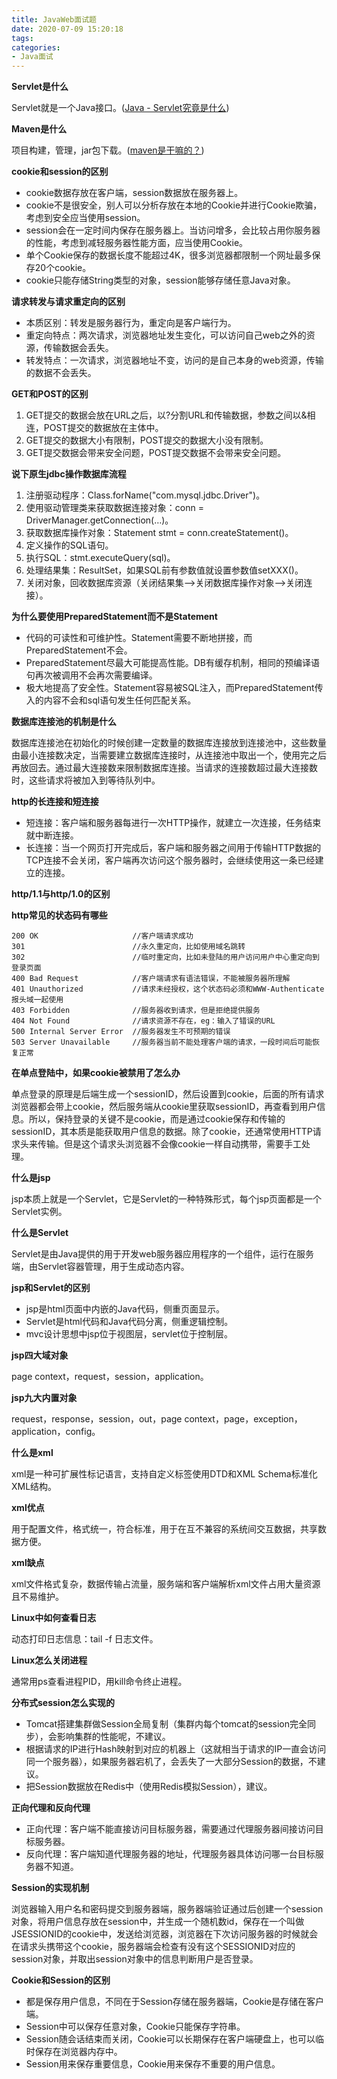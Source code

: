 ```yaml
---
title: JavaWeb面试题
date: 2020-07-09 15:20:18
tags:
categories:
- Java面试
---
```


**Servlet是什么**

Servlet就是一个Java接口。([Java - Servlet究竟是什么](https://zhuanlan.zhihu.com/p/34518314))

**Maven是什么**

项目构建，管理，jar包下载。([maven是干嘛的？](https://www.zhihu.com/question/20104186/answer/73797359))

**cookie和session的区别**

+ cookie数据存放在客户端，session数据放在服务器上。
+ cookie不是很安全，别人可以分析存放在本地的Cookie并进行Cookie欺骗，考虑到安全应当使用session。
+ session会在一定时间内保存在服务器上。当访问增多，会比较占用你服务器的性能，考虑到减轻服务器性能方面，应当使用Cookie。
+ 单个Cookie保存的数据长度不能超过4K，很多浏览器都限制一个网址最多保存20个cookie。
+ cookie只能存储String类型的对象，session能够存储任意Java对象。

**请求转发与请求重定向的区别**

+ 本质区别：转发是服务器行为，重定向是客户端行为。
+ 重定向特点：两次请求，浏览器地址发生变化，可以访问自己web之外的资源，传输数据会丢失。 
+ 转发特点：一次请求，浏览器地址不变，访问的是自己本身的web资源，传输的数据不会丢失。

**GET和POST的区别**

1. GET提交的数据会放在URL之后，以?分割URL和传输数据，参数之间以&相连，POST提交的数据放在主体中。
2. GET提交的数据大小有限制，POST提交的数据大小没有限制。
3. GET提交数据会带来安全问题，POST提交数据不会带来安全问题。

**说下原生jdbc操作数据库流程**

1. 注册驱动程序：Class.forName("com.mysql.jdbc.Driver")。
2. 使用驱动管理类来获取数据连接对象：conn = DriverManager.getConnection(…)。
3. 获取数据库操作对象：Statement stmt = conn.createStatement()。
4. 定义操作的SQL语句。
5. 执行SQL：stmt.executeQuery(sql)。
6. 处理结果集：ResultSet，如果SQL前有参数值就设置参数值setXXX()。
7. 关闭对象，回收数据库资源（关闭结果集–>关闭数据库操作对象–>关闭连接）。

**为什么要使用PreparedStatement而不是Statement**

+ 代码的可读性和可维护性。Statement需要不断地拼接，而PreparedStatement不会。
+ PreparedStatement尽最大可能提高性能。DB有缓存机制，相同的预编译语句再次被调用不会再次需要编译。
+ 极大地提高了安全性。Statement容易被SQL注入，而PreparedStatement传入的内容不会和sql语句发生任何匹配关系。

**数据库连接池的机制是什么**

数据库连接池在初始化的时候创建一定数量的数据库连接放到连接池中，这些数量由最小连接数决定，当需要建立数据库连接时，从连接池中取出一个，使用完之后再放回去。通过最大连接数来限制数据库连接。当请求的连接数超过最大连接数时，这些请求将被加入到等待队列中。

**http的长连接和短连接**

+ 短连接：客户端和服务器每进行一次HTTP操作，就建立一次连接，任务结束就中断连接。
+ 长连接：当一个网页打开完成后，客户端和服务器之间用于传输HTTP数据的TCP连接不会关闭，客户端再次访问这个服务器时，会继续使用这一条已经建立的连接。

**http/1.1与http/1.0的区别**

**http常见的状态码有哪些**

```
200 OK                     //客户端请求成功
301                        //永久重定向，比如使用域名跳转
302                        //临时重定向，比如未登陆的用户访问用户中心重定向到登录页面
400 Bad Request            //客户端请求有语法错误，不能被服务器所理解
401 Unauthorized           //请求未经授权，这个状态码必须和WWW-Authenticate报头域一起使用
403 Forbidden              //服务器收到请求，但是拒绝提供服务
404 Not Found              //请求资源不存在，eg：输入了错误的URL
500 Internal Server Error  //服务器发生不可预期的错误
503 Server Unavailable     //服务器当前不能处理客户端的请求，一段时间后可能恢复正常
```

**在单点登陆中，如果cookie被禁用了怎么办**

单点登录的原理是后端生成一个sessionID，然后设置到cookie，后面的所有请求浏览器都会带上cookie，然后服务端从cookie里获取sessionID，再查看到用户信息。所以，保持登录的关键不是cookie，而是通过cookie保存和传输的sessionID，其本质是能获取用户信息的数据。除了cookie，还通常使用HTTP请求头来传输。但是这个请求头浏览器不会像cookie一样自动携带，需要手工处理。

**什么是jsp**

jsp本质上就是一个Servlet，它是Servlet的一种特殊形式，每个jsp页面都是一个Servlet实例。

**什么是Servlet**

Servlet是由Java提供的用于开发web服务器应用程序的一个组件，运行在服务端，由Servlet容器管理，用于生成动态内容。

**jsp和Servlet的区别**

+ jsp是html页面中内嵌的Java代码，侧重页面显示。
+ Servlet是html代码和Java代码分离，侧重逻辑控制。
+ mvc设计思想中jsp位于视图层，servlet位于控制层。

**jsp四大域对象**

page context，request，session，application。

**jsp九大内置对象**

request，response，session，out，page context，page，exception，application，config。

**什么是xml**

xml是一种可扩展性标记语言，支持自定义标签使用DTD和XML Schema标准化XML结构。

**xml优点**

用于配置文件，格式统一，符合标准，用于在互不兼容的系统间交互数据，共享数据方便。

**xml缺点**

xml文件格式复杂，数据传输占流量，服务端和客户端解析xml文件占用大量资源且不易维护。

**Linux中如何查看日志**

动态打印日志信息：tail -f 日志文件。

**Linux怎么关闭进程**

通常用ps查看进程PID，用kill命令终止进程。

**分布式session怎么实现的**

+ Tomcat搭建集群做Session全局复制（集群内每个tomcat的session完全同步），会影响集群的性能呢，不建议。
+ 根据请求的IP进行Hash映射到对应的机器上（这就相当于请求的IP一直会访问同一个服务器），如果服务器宕机了，会丢失了一大部分Session的数据，不建议。
+ 把Session数据放在Redis中（使用Redis模拟Session），建议。

**正向代理和反向代理**

+ 正向代理：客户端不能直接访问目标服务器，需要通过代理服务器间接访问目标服务器。
+ 反向代理：客户端知道代理服务器的地址，代理服务器具体访问哪一台目标服务器不知道。

**Session的实现机制**

浏览器输入用户名和密码提交到服务器端，服务器端验证通过后创建一个session对象，将用户信息存放在session中，并生成一个随机数id，保存在一个叫做JSESSIONID的cookie中，发送给浏览器，浏览器在下次访问服务器的时候就会在请求头携带这个cookie，服务器端会检查有没有这个SESSIONID对应的session对象，并取出session对象中的信息判断用户是否登录。

**Cookie和Session的区别**

+ 都是保存用户信息，不同在于Session存储在服务器端，Cookie是存储在客户端。
+ Session中可以保存任意对象，Cookie只能保存字符串。
+ Session随会话结束而关闭，Cookie可以长期保存在客户端硬盘上，也可以临时保存在浏览器内存中。
+ Session用来保存重要信息，Cookie用来保存不重要的用户信息。
